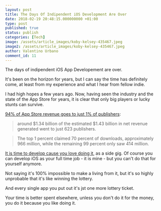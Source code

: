 ```yaml
---
layout: post
title: The Days Of Indipendent iOS Development Are Over
date: 2018-02-19 20:48:15.000000000 +01:00
type: post
published: true
status: publish
categories: [Tech]
image: /assets/article_images/koby-kelsey-435467.jpeg
image2: /assets/article_images/koby-kelsey-435467.jpeg
author: Valentino Urbano 
comment_id: 11
---
```


The days of indipendent iOS App Developement are over. 

It's been on the horizon for years, but I can say the time has definitely come, at least from my experience and what I hear from fellow indie.

I had high hopes a few years ago. Now, having seen the industry and the state of the App Store for years, it is clear that only big players or lucky stunts can survive.

[94% of App Store revenue goes to just 1% of publishers][0]:
>around $1.34 billion of the estimated $1.43 billion in net revenue generated went to just 623 publishers.

>The top 1 percent claimed 70 percent of downloads, approximately 966 million, while the remaining 99 percent only saw 414 million.

[It is time to develop cause you love doing it](http://inessential.com/2015/06/30/love), as a side gig. Of course you can develop iOS as your full time job - it is mine - but you can't do that for yourself anymore.

Not saying it's 100% impossible to make a living from it, but it's so highly unprobable that it's like winning the lottery. 

And every single app you put out it's jst one more lottery ticket. 

Your time is better spent elsewhere, unless you don't do it for the money, you do it because you like doing it.

[0]: https://www.cultofmac.com/427759/94-of-app-store-revenue-goes-to-just-1-of-publishers/